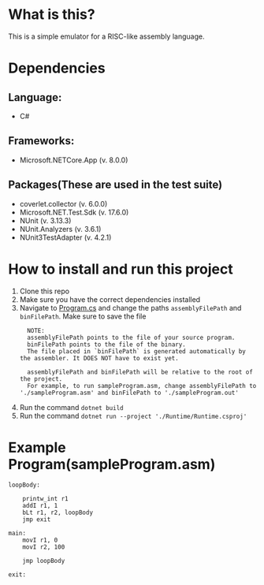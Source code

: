 # What is this?
This is a simple emulator for a RISC-like assembly language. 

# Dependencies
 ##  Language:
   - C#
 ## Frameworks:
   - Microsoft.NETCore.App (v. 8.0.0)
     
 ## Packages(These are used in the test suite)
   - coverlet.collector (v. 6.0.0)
   - Microsoft.NET.Test.Sdk (v. 17.6.0)
   - NUnit (v. 3.13.3)
   - NUnit.Analyzers (v. 3.6.1)
   - NUnit3TestAdapter (v. 4.2.1)
     
# How to install and run this project
1. Clone this repo
2. Make sure you have the correct dependencies installed
3. Navigate to [Program.cs](https://github.com/lar9482/AssemblySimulator/blob/main/Runtime/Program.cs) and change the paths `assemblyFilePath` and `binFilePath`.
   Make sure to save the file
   ```
     NOTE: 
     assemblyFilePath points to the file of your source program.
     binFilePath points to the file of the binary.
     The file placed in `binFilePath` is generated automatically by the assembler. It DOES NOT have to exist yet.

     assemblyFilePath and binFilePath will be relative to the root of the project.
     For example, to run sampleProgram.asm, change assemblyFilePath to './sampleProgram.asm' and binFilePath to './sampleProgram.out'
   ```
4. Run the command `dotnet build`
5. Run the command `dotnet run --project './Runtime/Runtime.csproj'`

# Example Program(sampleProgram.asm)
```
loopBody:

    printw_int r1
    addI r1, 1
    bLt r1, r2, loopBody
    jmp exit

main:
    movI r1, 0
    movI r2, 100

    jmp loopBody

exit:
```
